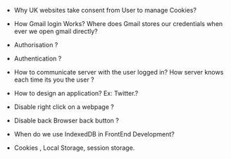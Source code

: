 - Why UK websites take consent from User to manage Cookies?

- How Gmail login Works? Where does Gmail stores our credentials when ever we open gmail directly?

- Authorisation ?

- Authentication ?

- How to communicate server with the user logged in? How server knows each time its you the user ? 

- How to design an application? Ex: Twitter.? 

- Disable right click on a webpage ? 

- Disable back Browser back button ?

- When do we use IndexedDB in FrontEnd Development? 

- Cookies , Local Storage, session storage. 







